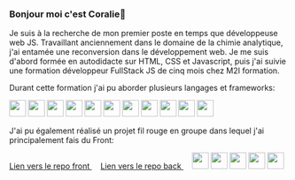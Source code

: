 ### Bonjour moi c'est Coralie👋

Je suis à la recherche de mon premier poste en temps que développeuse web JS.
Travaillant anciennement dans le domaine de la chimie analytique, j'ai entamée une reconversion dans le développement web. 
Je me suis d'abord formée en autodidacte sur HTML, CSS et Javascript, puis j'ai suivie une formation développeur FullStack JS de cinq mois chez M2I formation.

Durant cette formation j'ai pu aborder plusieurs langages et frameworks:

<img width="30px" src="https://cdn.jsdelivr.net/gh/devicons/devicon/icons/html5/html5-plain-wordmark.svg" /> <img width="30px"  src="https://cdn.jsdelivr.net/gh/devicons/devicon/icons/css3/css3-plain-wordmark.svg" /> <img  width="30px" src="https://cdn.jsdelivr.net/gh/devicons/devicon/icons/javascript/javascript-original.svg" /> <img  width="30px"  src="https://cdn.jsdelivr.net/gh/devicons/devicon/icons/typescript/typescript-original.svg" /> 
          <img  width="30px"  src="https://cdn.jsdelivr.net/gh/devicons/devicon/icons/nodejs/nodejs-original.svg" /> 
             <img  width="30px" src="https://cdn.jsdelivr.net/gh/devicons/devicon/icons/express/express-original-wordmark.svg" />
           <img width="30px" src="https://cdn.jsdelivr.net/gh/devicons/devicon/icons/react/react-original-wordmark.svg" /> 
            <img  width="30px" src="https://cdn.jsdelivr.net/gh/devicons/devicon/icons/angularjs/angularjs-original.svg" />
             <img  width="30px" src="https://cdn.jsdelivr.net/gh/devicons/devicon/icons/vuejs/vuejs-original.svg" /> 
            <img  width="30px" src="https://cdn.jsdelivr.net/gh/devicons/devicon/icons/mysql/mysql-original-wordmark.svg" />
            <img  width="30px" src="https://cdn.jsdelivr.net/gh/devicons/devicon/icons/mongodb/mongodb-original-wordmark.svg" />
            
 
J'ai pu également réalisé un projet fil rouge en groupe dans lequel j'ai principalement fais du Front: 

<a href="https://github.com/tintincita/FilRougeM2i-Front"  target="_blank" > Lien vers le repo front </a> &nbsp; &nbsp; <a href="https://github.com/tintincita/FilRougeM2i"  target="_blank" > Lien vers le repo back </a> &nbsp; &nbsp; <img  width="30px"  src="https://cdn.jsdelivr.net/gh/devicons/devicon/icons/nodejs/nodejs-original.svg" />     <img  width="30px" src="https://cdn.jsdelivr.net/gh/devicons/devicon/icons/express/express-original-wordmark.svg" /> <img  width="30px" src="https://cdn.jsdelivr.net/gh/devicons/devicon/icons/mongodb/mongodb-original-wordmark.svg" />  <img width="30px" src="https://cdn.jsdelivr.net/gh/devicons/devicon/icons/react/react-original-wordmark.svg" /> <img  width="30px"  src="https://cdn.jsdelivr.net/gh/devicons/devicon/icons/typescript/typescript-original.svg" />  
          

          
          
          
          
          
          
          


